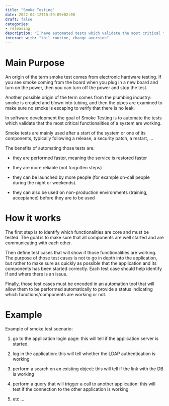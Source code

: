 ```yaml
---
title: "Smoke Testing"
date: 2022-04-12T15:59:09+02:00
draft: false
categories:
- releasing
description: "I have automated tests which validate the most critical functionalities, enabling early post change validation"
interact_with: "toil_routine, change_aversion"
---
```



# Main Purpose

An origin of the term smoke test comes from electronic hardware testing. If you see smoke coming from the board when you plug in a new board and turn on the power, then you can turn off the power and stop the test.

Another possible origin of the term comes from the plumbing industry: smoke is created and blown into tubing, and then the pipes are examined to make sure no smoke is escaping to verify that there is no leak.

In software development the goal of Smoke Testing is to automate the tests which validate that the most critical functionalities of a system are working.

Smoke tests are mainly used after a start of the system or one of its components, typically following a release, a security patch, a restart, …



The benefits of automating those tests are:

* they are performed faster, meaning the service is restored faster

* they are more reliable (not forgotten steps)

* they can be launched by more people (for example on-call people during the night or weekends).

* they can also be used on non-production environments (training, acceptance) before they are to be used



# How it works

The first step is to identify which functionalities are core and must be tested. The goal is to make sure that all components are well started and are communicating with each other.



Then define test cases that will show if those functionalities are working. The purpose of those test cases is not to go in depth into the application, but rather to make sure as quickly as possible that the application and its components has been started correctly. Each test case should help identify if and where there is an issue.



Finally, those test cases must be encoded in an automation tool that will allow them to be performed automatically to provide a status indicating which functions/components are working or not.

# Example

Example of smoke test scenario:

1) go to the application login page: this will tell if the application server is started.

2) log in the application: this will tell whether the LDAP authentication is working

3) perform a search on an existing object: this will tell if the link with the DB is working

4) perform a query that will trigger a call to another application: this will test if the connection to the other application is working

5) etc … 

